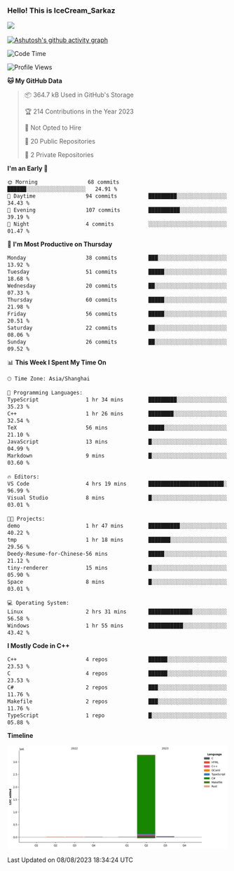 ### Hello! This is IceCream_Sarkaz

![](https://github-readme-stats.vercel.app/api?username=Huang-Yuhan&theme=dark)

[![Ashutosh's github activity graph](https://github-readme-activity-graph.vercel.app/graph?username=Huang-Yuhan&bg_color=000000&color=ffffff&line=c061cb&point=c64600&area=true&hide_border=true)](https://github.com/ashutosh00710/github-readme-activity-graph)


<!--START_SECTION:waka-->
![Code Time](http://img.shields.io/badge/Code%20Time-184%20hrs%2051%20mins-blue)

![Profile Views](http://img.shields.io/badge/Profile%20Views-81-blue)

**🐱 My GitHub Data** 

> 📦 364.7 kB Used in GitHub's Storage 
 > 
> 🏆 214 Contributions in the Year 2023
 > 
> 🚫 Not Opted to Hire
 > 
> 📜 20 Public Repositories 
 > 
> 🔑 2 Private Repositories 
 > 
**I'm an Early 🐤** 

```text
🌞 Morning                68 commits          ██████░░░░░░░░░░░░░░░░░░░   24.91 % 
🌆 Daytime                94 commits          █████████░░░░░░░░░░░░░░░░   34.43 % 
🌃 Evening                107 commits         ██████████░░░░░░░░░░░░░░░   39.19 % 
🌙 Night                  4 commits           ░░░░░░░░░░░░░░░░░░░░░░░░░   01.47 % 
```
📅 **I'm Most Productive on Thursday** 

```text
Monday                   38 commits          ███░░░░░░░░░░░░░░░░░░░░░░   13.92 % 
Tuesday                  51 commits          █████░░░░░░░░░░░░░░░░░░░░   18.68 % 
Wednesday                20 commits          ██░░░░░░░░░░░░░░░░░░░░░░░   07.33 % 
Thursday                 60 commits          █████░░░░░░░░░░░░░░░░░░░░   21.98 % 
Friday                   56 commits          █████░░░░░░░░░░░░░░░░░░░░   20.51 % 
Saturday                 22 commits          ██░░░░░░░░░░░░░░░░░░░░░░░   08.06 % 
Sunday                   26 commits          ██░░░░░░░░░░░░░░░░░░░░░░░   09.52 % 
```


📊 **This Week I Spent My Time On** 

```text
🕑︎ Time Zone: Asia/Shanghai

💬 Programming Languages: 
TypeScript               1 hr 34 mins        █████████░░░░░░░░░░░░░░░░   35.23 % 
C++                      1 hr 26 mins        ████████░░░░░░░░░░░░░░░░░   32.54 % 
TeX                      56 mins             █████░░░░░░░░░░░░░░░░░░░░   21.10 % 
JavaScript               13 mins             █░░░░░░░░░░░░░░░░░░░░░░░░   04.99 % 
Markdown                 9 mins              █░░░░░░░░░░░░░░░░░░░░░░░░   03.60 % 

🔥 Editors: 
VS Code                  4 hrs 19 mins       ████████████████████████░   96.99 % 
Visual Studio            8 mins              █░░░░░░░░░░░░░░░░░░░░░░░░   03.01 % 

🐱‍💻 Projects: 
demo                     1 hr 47 mins        ██████████░░░░░░░░░░░░░░░   40.22 % 
tmp                      1 hr 18 mins        ███████░░░░░░░░░░░░░░░░░░   29.56 % 
Deedy-Resume-for-Chinese-56 mins             █████░░░░░░░░░░░░░░░░░░░░   21.12 % 
tiny-renderer            15 mins             █░░░░░░░░░░░░░░░░░░░░░░░░   05.90 % 
Space                    8 mins              █░░░░░░░░░░░░░░░░░░░░░░░░   03.01 % 

💻 Operating System: 
Linux                    2 hrs 31 mins       ██████████████░░░░░░░░░░░   56.58 % 
Windows                  1 hr 55 mins        ███████████░░░░░░░░░░░░░░   43.42 % 
```

**I Mostly Code in C++** 

```text
C++                      4 repos             ██████░░░░░░░░░░░░░░░░░░░   23.53 % 
C                        4 repos             ██████░░░░░░░░░░░░░░░░░░░   23.53 % 
C#                       2 repos             ███░░░░░░░░░░░░░░░░░░░░░░   11.76 % 
Makefile                 2 repos             ███░░░░░░░░░░░░░░░░░░░░░░   11.76 % 
TypeScript               1 repo              █░░░░░░░░░░░░░░░░░░░░░░░░   05.88 % 
```



**Timeline**

![Lines of Code chart](https://raw.githubusercontent.com/Huang-Yuhan/Huang-Yuhan/main/assets/bar_graph.png)


 Last Updated on 08/08/2023 18:34:24 UTC
<!--END_SECTION:waka-->

